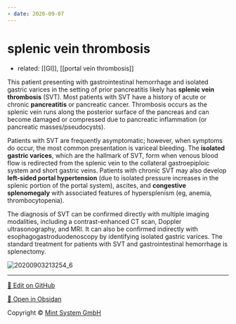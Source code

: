 ```yaml
---
- date: 2020-09-07
---
```


# splenic vein thrombosis

- related: [[GI]], [[portal vein thrombosis]]

<!-- splenic veint thrombosis cause, pathophysiology , sx, dx-->

This patient presenting with gastrointestinal hemorrhage and isolated gastric varices in the setting of prior pancreatitis likely has **splenic vein thrombosis** (SVT).  Most patients with SVT have a history of acute or chronic **pancreatitis** or pancreatic cancer.  Thrombosis occurs as the splenic vein runs along the posterior surface of the pancreas and can become damaged or compressed due to pancreatic inflammation (or pancreatic masses/pseudocysts).

Patients with SVT are frequently asymptomatic; however, when symptoms do occur, the most common presentation is variceal bleeding.  The **isolated gastric varices**, which are the hallmark of SVT, form when venous blood flow is redirected from the splenic vein to the collateral gastroepiploic system and short gastric veins.  Patients with chronic SVT may also develop **left-sided portal hypertension** (due to isolated pressure increases in the splenic portion of the portal system), ascites, and **congestive splenomegaly** with associated features of hypersplenism (eg, anemia, thrombocytopenia).

The diagnosis of SVT can be confirmed directly with multiple imaging modalities, including a contrast-enhanced CT scan, Doppler ultrasonography, and MRI.  It can also be confirmed indirectly with esophagogastroduodenoscopy by identifying isolated gastric varices.  The standard treatment for patients with SVT and gastrointestinal hemorrhage is splenectomy.

![20200903213254_6](https://photos.thisispiggy.com/file/wikiFiles/20200903213254_6.png)


<hr>

[📝 Edit on GitHub](https://github.com/Mint-System/Knowledge/blob/master/splenic%20vein%20thrombosis.md)

[📂 Open in Obsidan](obsidian://open?vault=Knowledge%20Mint%20System&file=splenic%20vein%20thrombosis.md ':target=_self')

<footer>Copyright © <a href="https://www.mint-system.ch/">Mint System GmbH</a></footer>